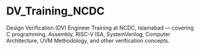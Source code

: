 # DV_Training_NCDC
Design Verification (DV) Engineer Training at NCDC, Islamabad — covering C programming, Assembly, RISC-V ISA, SystemVerilog, Computer Architecture, UVM Methodology, and other verification concepts.
